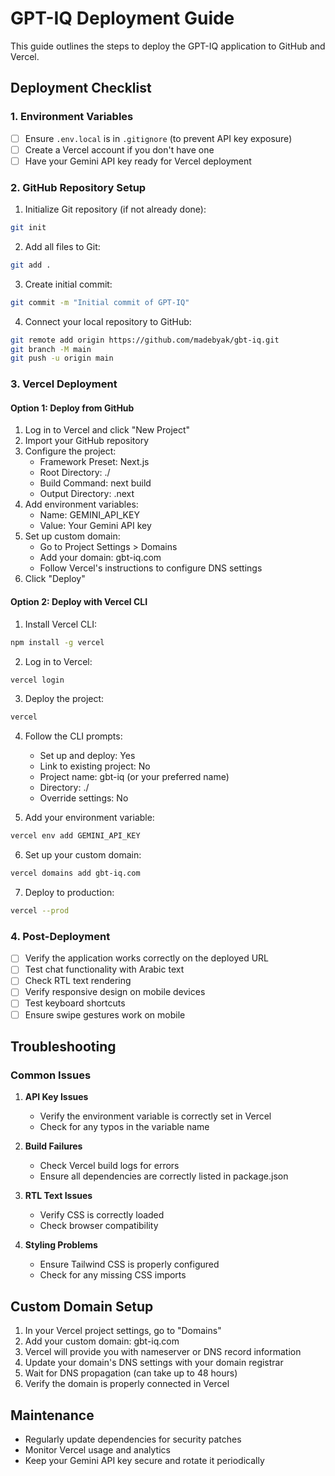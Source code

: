 # GPT-IQ Deployment Guide

This guide outlines the steps to deploy the GPT-IQ application to GitHub and Vercel.

## Deployment Checklist

### 1. Environment Variables

- [ ] Ensure `.env.local` is in `.gitignore` (to prevent API key exposure)
- [ ] Create a Vercel account if you don't have one
- [ ] Have your Gemini API key ready for Vercel deployment

### 2. GitHub Repository Setup

1. Initialize Git repository (if not already done):

```bash
git init
```

2. Add all files to Git:

```bash
git add .
```

3. Create initial commit:

```bash
git commit -m "Initial commit of GPT-IQ"
```

4. Connect your local repository to GitHub:

```bash
git remote add origin https://github.com/madebyak/gbt-iq.git
git branch -M main
git push -u origin main
```

### 3. Vercel Deployment

#### Option 1: Deploy from GitHub

1. Log in to Vercel and click "New Project"
2. Import your GitHub repository
3. Configure the project:
   - Framework Preset: Next.js
   - Root Directory: ./
   - Build Command: next build
   - Output Directory: .next
4. Add environment variables:
   - Name: GEMINI_API_KEY
   - Value: Your Gemini API key
5. Set up custom domain:
   - Go to Project Settings > Domains
   - Add your domain: gbt-iq.com
   - Follow Vercel's instructions to configure DNS settings
6. Click "Deploy"

#### Option 2: Deploy with Vercel CLI

1. Install Vercel CLI:

```bash
npm install -g vercel
```

2. Log in to Vercel:

```bash
vercel login
```

3. Deploy the project:

```bash
vercel
```

4. Follow the CLI prompts:
   - Set up and deploy: Yes
   - Link to existing project: No
   - Project name: gbt-iq (or your preferred name)
   - Directory: ./
   - Override settings: No

5. Add your environment variable:

```bash
vercel env add GEMINI_API_KEY
```

6. Set up your custom domain:

```bash
vercel domains add gbt-iq.com
```

7. Deploy to production:

```bash
vercel --prod
```

### 4. Post-Deployment

- [ ] Verify the application works correctly on the deployed URL
- [ ] Test chat functionality with Arabic text
- [ ] Check RTL text rendering
- [ ] Verify responsive design on mobile devices
- [ ] Test keyboard shortcuts
- [ ] Ensure swipe gestures work on mobile

## Troubleshooting

### Common Issues

1. **API Key Issues**
   - Verify the environment variable is correctly set in Vercel
   - Check for any typos in the variable name

2. **Build Failures**
   - Check Vercel build logs for errors
   - Ensure all dependencies are correctly listed in package.json

3. **RTL Text Issues**
   - Verify CSS is correctly loaded
   - Check browser compatibility

4. **Styling Problems**
   - Ensure Tailwind CSS is properly configured
   - Check for any missing CSS imports

## Custom Domain Setup

1. In your Vercel project settings, go to "Domains"
2. Add your custom domain: gbt-iq.com
3. Vercel will provide you with nameserver or DNS record information
4. Update your domain's DNS settings with your domain registrar
5. Wait for DNS propagation (can take up to 48 hours)
6. Verify the domain is properly connected in Vercel

## Maintenance

- Regularly update dependencies for security patches
- Monitor Vercel usage and analytics
- Keep your Gemini API key secure and rotate it periodically
